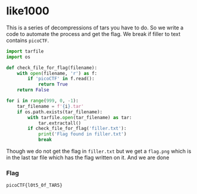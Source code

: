 # like1000
This is a series of decompressions of tars you have to do. So we write a code to automate the process and get the flag. We break if filler to text contains `picoCTF`.
```python
import tarfile
import os

def check_file_for_flag(filename):
    with open(filename, 'r') as f:
        if 'picoCTF' in f.read():
            return True
    return False

for i in range(999, 0, -1):
    tar_filename = f'{i}.tar'
    if os.path.exists(tar_filename):
        with tarfile.open(tar_filename) as tar:
            tar.extractall()
        if check_file_for_flag('filler.txt'):
            print('Flag found in filler.txt')
            break
```
Though we do not get the flag in `filler.txt` but we get a `flag.png` which is in the last tar file which has the flag written on it. And we are done

### Flag
```
picoCTF{l0t5_0f_TAR5}
```